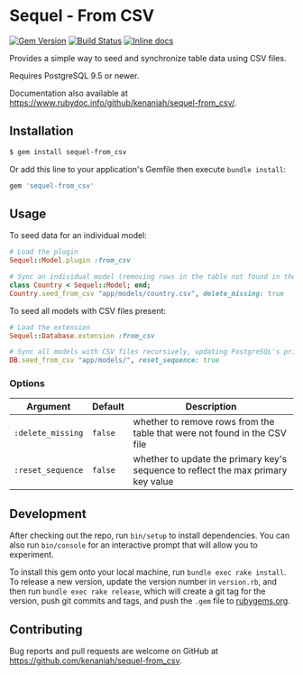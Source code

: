 # Sequel - From CSV

[![Gem Version](https://badge.fury.io/rb/sequel-from_csv.svg)](https://badge.fury.io/rb/sequel-from_csv)
[![Build Status](https://secure.travis-ci.org/kenaniah/sequel-from_csv.svg)](https://travis-ci.org/kenaniah/sequel-from_csv)
[![Inline docs](https://inch-ci.org/github/kenaniah/sequel-from_csv.svg?branch=master)](https://inch-ci.org/github/kenaniah/sequel-from_csv)

Provides a simple way to seed and synchronize table data using CSV files.

Requires PostgreSQL 9.5 or newer.

Documentation also available at https://www.rubydoc.info/github/kenaniah/sequel-from_csv/.

## Installation

```bash
$ gem install sequel-from_csv
```

Or add this line to your application's Gemfile then execute `bundle install`:

```ruby
gem 'sequel-from_csv'
```

## Usage

To seed data for an individual model:

```ruby
# Load the plugin
Sequel::Model.plugin :from_csv

# Sync an individual model (removing rows in the table not found in the CSV)
class Country < Sequel::Model; end;
Country.seed_from_csv "app/models/country.csv", delete_missing: true
```

To seed all models with CSV files present:

```ruby
# Load the extension
Sequel::Database.extension :from_csv

# Sync all models with CSV files recursively, updating PostgreSQL's primary key sequences
DB.seed_from_csv "app/models/", reset_sequence: true
```

### Options

| Argument | Default | Description |
| --- | --- | --- |
| `:delete_missing` | `false` | whether to remove rows from the table that were not found in the CSV file |
| `:reset_sequence` | `false` | whether to update the primary key's sequence to reflect the max primary key value |

## Development

After checking out the repo, run `bin/setup` to install dependencies. You can also run `bin/console` for an interactive prompt that will allow you to experiment.

To install this gem onto your local machine, run `bundle exec rake install`. To release a new version, update the version number in `version.rb`, and then run `bundle exec rake release`, which will create a git tag for the version, push git commits and tags, and push the `.gem` file to [rubygems.org](https://rubygems.org).

## Contributing

Bug reports and pull requests are welcome on GitHub at https://github.com/kenaniah/sequel-from_csv.
